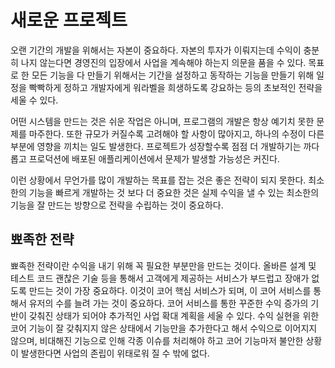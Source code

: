 # 새로운 프로젝트

오랜 기간의 개발을 위해서는 자본이 중요하다. 자본의 투자가 이뤄지는데 수익이 충분히 나지 않는다면 경영진의 입장에서 사업을 계속해야 하는지 의문을 품을 수 있다. 목표로 한 모든 기능을 다 만들기 위해서는 기간을 설정하고 동작하는 기능을 만들기 위해 일정을 빡빡하게 정하고 개발자에게 워라벨을 희생하도록 강요하는 등의 초보적인 전략을 세울 수 있다.

어떤 시스템을 만드는 것은 쉬운 작업은 아니며, 프로그램의 개발은 항상 예기치 못한 문제를 마주한다. 또한 규모가 커질수록 고려해야 할 사항이 많아지고, 하나의 수정이 다른 부분에 영향을 끼치는 일도 발생한다. 프로젝트가 성장할수록 점점 더 개발하기는 까다롭고 프로덕션에 배포된 애플리케이션에서 문제가 발생할 가능성은 커진다.

이런 상황에서 무언가를 많이 개발하는 목표를 잡는 것은 좋은 전략이 되지 못한다. 최소한의 기능을 빠르게 개발하는 것 보다 더 중요한 것은 실제 수익을 낼 수 있는 최소한의 기능을 잘 만드는 방향으로 전략을 수립하는 것이 중요하다.

## 뾰족한 전략

뾰족한 전략이란 수익을 내기 위해 꼭 필요한 부분만을 만드는 것이다. 올바른 설계 및 테스트 코드 괜찮은 기술 등을 통해서 고객에게 제공하는 서비스가 부드럽고 장애가 없도록 만드는 것이 가장 중요하다. 이것이 코어 핵심 서비스가 되며, 이 코어 서비스를 통해서 유저의 수를 늘려 가는 것이 중요하다. 코어 서비스를 통한 꾸준한 수익 증가의 기반이 갖춰진 상태가 되어야 추가적인 사업 확대 계획을 세울 수 있다. 수익 실현을 위한 코어 기능이 잘 갖춰지지 않은 상태에서 기능만을 추가한다고 해서 수익으로 이어지지 않으며, 비대해진 기능으로 인해 각종 이슈를 처리해야 하고 코어 기능마저 불안한 상황이 발생한다면 사업의 존립이 위태로워 질 수 밖에 없다.
